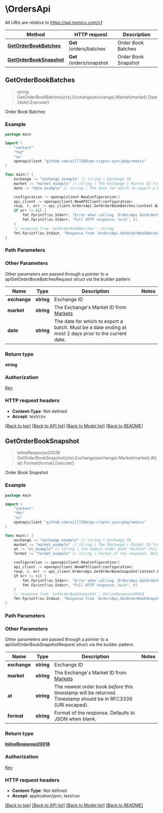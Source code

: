 # \OrdersApi

All URIs are relative to *https://api.nomics.com/v1*

Method | HTTP request | Description
------------- | ------------- | -------------
[**GetOrderBookBatches**](OrdersApi.md#GetOrderBookBatches) | **Get** /orders/batches | Order Book Batches
[**GetOrderBookSnapshot**](OrdersApi.md#GetOrderBookSnapshot) | **Get** /orders/snapshot | Order Book Snapshot



## GetOrderBookBatches

> string GetOrderBookBatches(ctx).Exchange(exchange).Market(market).Date(date).Execute()

Order Book Batches



### Example

```go
package main

import (
    "context"
    "fmt"
    "os"
    openapiclient "github.com/will7200/go-crypto-sync/pkg/nomics"
)

func main() {
    exchange := "exchange_example" // string | Exchange ID
    market := "market_example" // string | The Exchange's Market ID from [Markets](#tag/Markets)
    date := "date_example" // string | The date for which to export a batch.  Must be a date ending at most 2 days prior to the current date.  (optional)

    configuration := openapiclient.NewConfiguration()
    api_client := openapiclient.NewAPIClient(configuration)
    resp, r, err := api_client.OrdersApi.GetOrderBookBatches(context.Background(), exchange, market).Date(date).Execute()
    if err != nil {
        fmt.Fprintf(os.Stderr, "Error when calling `OrdersApi.GetOrderBookBatches``: %v\n", err)
        fmt.Fprintf(os.Stderr, "Full HTTP response: %v\n", r)
    }
    // response from `GetOrderBookBatches`: string
    fmt.Fprintf(os.Stdout, "Response from `OrdersApi.GetOrderBookBatches`: %v\n", resp)
}
```

### Path Parameters



### Other Parameters

Other parameters are passed through a pointer to a apiGetOrderBookBatchesRequest struct via the builder pattern


Name | Type | Description  | Notes
------------- | ------------- | ------------- | -------------
 **exchange** | **string** | Exchange ID | 
 **market** | **string** | The Exchange&#39;s Market ID from [Markets](#tag/Markets) | 
 **date** | **string** | The date for which to export a batch.  Must be a date ending at most 2 days prior to the current date.  | 

### Return type

**string**

### Authorization

[Key](../README.md#Key)

### HTTP request headers

- **Content-Type**: Not defined
- **Accept**: text/csv

[[Back to top]](#) [[Back to API list]](../README.md#documentation-for-api-endpoints)
[[Back to Model list]](../README.md#documentation-for-models)
[[Back to README]](../README.md)


## GetOrderBookSnapshot

> InlineResponse20018 GetOrderBookSnapshot(ctx).Exchange(exchange).Market(market).At(at).Format(format).Execute()

Order Book Snapshot



### Example

```go
package main

import (
    "context"
    "fmt"
    "os"
    openapiclient "github.com/will7200/go-crypto-sync/pkg/nomics"
)

func main() {
    exchange := "exchange_example" // string | Exchange ID
    market := "market_example" // string | The Exchange's Market ID from [Markets](#tag/Markets)
    at := "at_example" // string | The newest order book *before* this timestamp will be returned. Timestamp should be in RFC3339 (URI escaped). (optional)
    format := "format_example" // string | Format of the response. Defaults to JSON when blank. (optional)

    configuration := openapiclient.NewConfiguration()
    api_client := openapiclient.NewAPIClient(configuration)
    resp, r, err := api_client.OrdersApi.GetOrderBookSnapshot(context.Background(), exchange, market).At(at).Format(format).Execute()
    if err != nil {
        fmt.Fprintf(os.Stderr, "Error when calling `OrdersApi.GetOrderBookSnapshot``: %v\n", err)
        fmt.Fprintf(os.Stderr, "Full HTTP response: %v\n", r)
    }
    // response from `GetOrderBookSnapshot`: InlineResponse20018
    fmt.Fprintf(os.Stdout, "Response from `OrdersApi.GetOrderBookSnapshot`: %v\n", resp)
}
```

### Path Parameters



### Other Parameters

Other parameters are passed through a pointer to a apiGetOrderBookSnapshotRequest struct via the builder pattern


Name | Type | Description  | Notes
------------- | ------------- | ------------- | -------------
 **exchange** | **string** | Exchange ID | 
 **market** | **string** | The Exchange&#39;s Market ID from [Markets](#tag/Markets) | 
 **at** | **string** | The newest order book *before* this timestamp will be returned. Timestamp should be in RFC3339 (URI escaped). | 
 **format** | **string** | Format of the response. Defaults to JSON when blank. | 

### Return type

[**InlineResponse20018**](inline_response_200_18.md)

### Authorization

[Key](../README.md#Key)

### HTTP request headers

- **Content-Type**: Not defined
- **Accept**: application/json, text/csv

[[Back to top]](#) [[Back to API list]](../README.md#documentation-for-api-endpoints)
[[Back to Model list]](../README.md#documentation-for-models)
[[Back to README]](../README.md)

